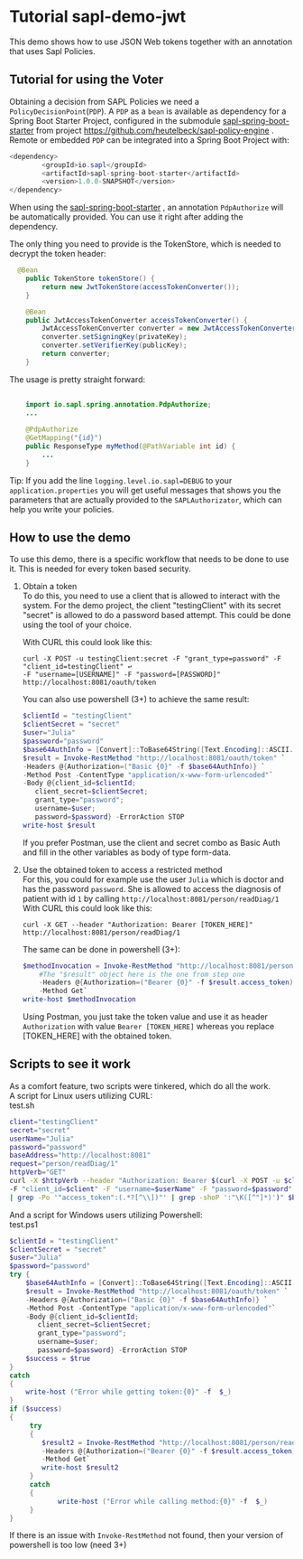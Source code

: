 # Tutorial  sapl-demo-jwt

This demo shows how to use JSON Web tokens together with an annotation that uses Sapl Policies. 

## Tutorial for using the Voter

Obtaining a decision from SAPL Policies we need a `PolicyDecisionPoint`(`PDP`). A `PDP` as a `bean`  is  available as dependency for
a Spring Boot Starter Project, configured in the submodule [sapl-spring-boot-starter](https://github.com/heutelbeck/sapl-policy-engine/tree/master/sapl-spring-boot-starter)
from project <https://github.com/heutelbeck/sapl-policy-engine> .
Remote or embedded `PDP` can be integrated into a Spring Boot Project with:

```java
<dependency>
        <groupId>io.sapl</groupId>
        <artifactId>sapl-spring-boot-starter</artifactId>
        <version>1.0.0-SNAPSHOT</version>
</dependency>
```


When using the [sapl-spring-boot-starter](https://github.com/heutelbeck/sapl-policy-engine/tree/master/sapl-spring-boot-starter) , an annotation `PdpAuthorize` will be automatically provided. You can use it right after adding the dependency.

The only thing you need to provide is the TokenStore, which is needed to decrypt the token header:

```java
  @Bean
	public TokenStore tokenStore() {
		return new JwtTokenStore(accessTokenConverter());
	}

	@Bean
	public JwtAccessTokenConverter accessTokenConverter() {
		JwtAccessTokenConverter converter = new JwtAccessTokenConverter();
		converter.setSigningKey(privateKey);
		converter.setVerifierKey(publicKey);
		return converter;
	}
```

The usage is pretty straight forward:
```java
	
	import io.sapl.spring.annotation.PdpAuthorize;
	...
	
	@PdpAuthorize
	@GetMapping("{id}")
	public ResponseType myMethod(@PathVariable int id) {
		...
	}


```
Tip: If you add the line `logging.level.io.sapl=DEBUG` to your `application.properties` you will get useful messages that shows you the parameters that are actually provided to the `SAPLAuthorizator`, which can help you write your policies.

## How to use the demo

To use this demo, there is a specific workflow that needs to be done to use it. This is needed for every token based security.

1) Obtain a token<br>
	To do this, you need to use a client that is allowed to interact with the system. For the demo project, the client "testingClient" with its secret "secret" is allowed to do a password based attempt.
	This could be done using the tool of your choice. 
	
	With CURL this could look like this:
	```
	curl -X POST -u testingClient:secret -F "grant_type=password" -F "client_id=testingClient" ↩
	-F "username=[USERNAME]" -F "password=[PASSWORD]" http://localhost:8081/oauth/token
	```
	You can also use powershell (3+) to achieve the same result:
	```powershell
	$clientId = "testingClient"
	$clientSecret = "secret"
	$user="Julia"
	$password="password"
	$base64AuthInfo = [Convert]::ToBase64String([Text.Encoding]::ASCII.GetBytes(("{0}:{1}" -f $clientId,$clientSecret)))
	$result = Invoke-RestMethod "http://localhost:8081/oauth/token" `
	-Headers @{Authorization=("Basic {0}" -f $base64AuthInfo)} `
	-Method Post -ContentType "application/x-www-form-urlencoded"`
	-Body @{client_id=$clientId; 
	   client_secret=$clientSecret; 
	   grant_type="password"; 
	   username=$user;
	   password=$password} -ErrorAction STOP
	write-host $result
	```
	If you prefer Postman, use the client and secret combo as Basic Auth and fill in the other variables as body of type form-data.
	
2) Use the obtained token to access a restricted method<br>
	For this, you could for example use the user ```Julia``` which is doctor and has the password ```password```. She is allowed to access the diagnosis of patient with id ```1``` by calling ```http://localhost:8081/person/readDiag/1```
	With CURL this could look like this:
	```
	curl -X GET --header "Authorization: Bearer [TOKEN_HERE]" http://localhost:8081/person/readDiag/1
	```
	The same can be done in powershell (3+):
	```powershell
	$methodInvocation = Invoke-RestMethod "http://localhost:8081/person/readDiag/1" `
		#The "$result" object here is the one from step one
		-Headers @{Authorization=("Bearer {0}" -f $result.access_token)} `
		-Method Get`
	write-host $methodInvocation   
	```
	Using Postman, you just take the token value and use it as header ```Authorization``` with value ```Bearer [TOKEN_HERE]``` whereas you replace [TOKEN_HERE] with the obtained token.
	
## Scripts to see it work
As a comfort feature, two scripts were tinkered, which do all the work.<br>
A script for Linux users utilizing CURL:<br>
test.sh
```sh
client="testingClient"
secret="secret"
userName="Julia"
password="password"
baseAddress="http://localhost:8081"
request="person/readDiag/1"
httpVerb="GET"
curl -X $httpVerb --header "Authorization: Bearer $(curl -X POST -u $client:$secret -F "grant_type=password" ↩
-F "client_id=$client" -F "username=$userName" -F "password=$password" $baseAddress/oauth/token ↩
| grep -Po '"access_token":(.*?[^\\])"' | grep -shoP ':"\K([^"]*)')" $baseAddress/$request
```
And a script for Windows users utilizing Powershell:<br>
test.ps1
```powershell
$clientId = "testingClient"
$clientSecret = "secret"
$user="Julia"
$password="password"
try {
	$base64AuthInfo = [Convert]::ToBase64String([Text.Encoding]::ASCII.GetBytes(("{0}:{1}" -f $clientId,$clientSecret)))
	$result = Invoke-RestMethod "http://localhost:8081/oauth/token" `
	-Headers @{Authorization=("Basic {0}" -f $base64AuthInfo)} `
	-Method Post -ContentType "application/x-www-form-urlencoded"`
	-Body @{client_id=$clientId; 
	   client_secret=$clientSecret; 
	   grant_type="password"; 
	   username=$user;
	   password=$password} -ErrorAction STOP
	$success = $true
}
catch
{
	write-host ("Error while getting token:{0}" -f  $_)
}
if ($success)
{
	 try
	 {
		$result2 = Invoke-RestMethod "http://localhost:8081/person/readDiag/1" `
		-Headers @{Authorization=("Bearer {0}" -f $result.access_token)} `
		-Method Get`
		write-host $result2        
	 }
	 catch
	 {
	    	write-host ("Error while calling method:{0}" -f  $_)
	 }
}
```
If there is an issue with ```Invoke-RestMethod``` not found, then your version of powershell is too low (need 3+)
